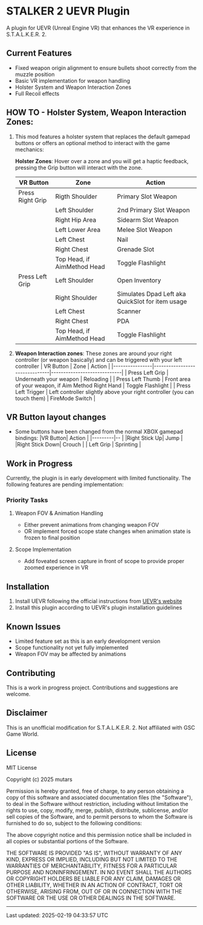 # STALKER 2 UEVR Plugin

A plugin for UEVR (Unreal Engine VR) that enhances the VR experience in S.T.A.L.K.E.R. 2.

## Current Features

- Fixed weapon origin alignment to ensure bullets shoot correctly from the muzzle position
- Basic VR implementation for weapon handling
- Holster System and Weapon Interaction Zones
- Full Recoil effects
## HOW TO - Holster System, Weapon Interaction Zones:

1. This mod features a holster system that replaces the default gamepad buttons or offers an optional method to interact with the game mechanics:
   
     **Holster Zones**: Hover over a zone and you will get a haptic feedback, pressing the Grip button will interact with the zone.
  
   |      VR Button         | Zone                          | Action                         |
   |----------------|-------------------------------|-----------------------------|
   |   Press Right Grip   |   Rigth Shoulder      |    Primary Slot Weapon    |
   |      |   Left Shoulder   |    2nd Primary Slot Weapon   |
   |      |   Right Hip Area     |   Sidearm Slot Weapon    |
   |      |   Left Lower Area       |   Melee Slot Weapon    |
   |      |   Left Chest  |    Nail   |
   |                     |  Right Chest  |     Grenade Slot  |
   |      |   Top Head, if AimMethod Head  |    Toggle Flashlight   |
   |   Press Left Grip   |   Left Shoulder  |  Open Inventory      |
   |                     |   Right Shoulder |   Simulates Dpad Left aka QuickSlot for item usage  |
   |                     |   Left Chest |  Scanner  |
   |                     |   Right Chest |      PDA    |
   |      |   Top Head, if AimMethod Head  |    Toggle Flashlight   |
  
3. **Weapon Interaction zones**: These zones are around your right controller (or weapon basically) and can be triggered with your left controller
   |      VR Button         | Zone                          | Action                         |
   |----------------|-------------------------------|-----------------------------|
   |   Press Left Grip   |   Underneath your weapon    |    Reloading  |
   |    Press Left Thumb   |   Front area of your weapon, if Aim Method Right Hand   |    Toggle Flashlight   |
   |    Press Left Trigger  |  Left controller slightly above your right controller (you can touch them)     |   FireMode Switch    |

## VR Button layout changes 
- Some buttons have been changed from the normal XBOX gamepad bindings:
   |VR Button| Action  | 
   |---------|-- |
   |Right Stick Up| Jump |
   |Right Stick Down| Crouch |
   |  Left Grip   |  Sprinting  |
## Work in Progress

Currently, the plugin is in early development with limited functionality. The following features are pending implementation:

### Priority Tasks

1. Weapon FOV & Animation Handling
   - Either prevent animations from changing weapon FOV
   - OR implement forced scope state changes when animation state is frozen to final position

2. Scope Implementation
   - Add foveated screen capture in front of scope to provide proper zoomed experience in VR

## Installation

1. Install UEVR following the official instructions from [UEVR's website](https://uevr.io)
2. Install this plugin according to UEVR's plugin installation guidelines

## Known Issues

- Limited feature set as this is an early development version
- Scope functionality not yet fully implemented
- Weapon FOV may be affected by animations

## Contributing

This is a work in progress project. Contributions and suggestions are welcome.

## Disclaimer

This is an unofficial modification for S.T.A.L.K.E.R. 2. Not affiliated with GSC Game World.

## License

MIT License

Copyright (c) 2025 mutars

Permission is hereby granted, free of charge, to any person obtaining a copy
of this software and associated documentation files (the "Software"), to deal
in the Software without restriction, including without limitation the rights
to use, copy, modify, merge, publish, distribute, sublicense, and/or sell
copies of the Software, and to permit persons to whom the Software is
furnished to do so, subject to the following conditions:

The above copyright notice and this permission notice shall be included in all
copies or substantial portions of the Software.

THE SOFTWARE IS PROVIDED "AS IS", WITHOUT WARRANTY OF ANY KIND, EXPRESS OR
IMPLIED, INCLUDING BUT NOT LIMITED TO THE WARRANTIES OF MERCHANTABILITY,
FITNESS FOR A PARTICULAR PURPOSE AND NONINFRINGEMENT. IN NO EVENT SHALL THE
AUTHORS OR COPYRIGHT HOLDERS BE LIABLE FOR ANY CLAIM, DAMAGES OR OTHER
LIABILITY, WHETHER IN AN ACTION OF CONTRACT, TORT OR OTHERWISE, ARISING FROM,
OUT OF OR IN CONNECTION WITH THE SOFTWARE OR THE USE OR OTHER DEALINGS IN THE
SOFTWARE.

---
Last updated: 2025-02-19 04:33:57 UTC
